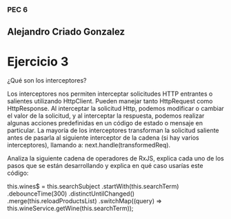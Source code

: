 ### PEC 6
## Alejandro Criado Gonzalez

# Ejercicio 3
¿Qué son los interceptores?

Los interceptores nos permiten interceptar solicitudes HTTP entrantes o salientes utilizando HttpClient. Pueden manejar tanto HttpRequest como HttpResponse.
Al interceptar la solicitud Http, podemos modificar o cambiar el valor de la solicitud, y al interceptar la respuesta, podemos realizar algunas acciones predefinidas en un código de estado o mensaje en particular.
La mayoría de los interceptores transforman la solicitud saliente antes de pasarla al siguiente interceptor de la cadena (si hay varios interceptores), llamando a: 
next.handle(transformedReq).

Analiza la siguiente cadena de operadores de RxJS, explica cada uno de los pasos que se están desarrollando y explica en qué caso usarías este código:

this.wines$ = this.searchSubject
    .startWith(this.searchTerm)
    .debounceTime(300)
    .distinctUntilChanged()
    .merge(this.reloadProductsList)
    .switchMap((query) =>
    this.wineService.getWine(this.searchTerm));

